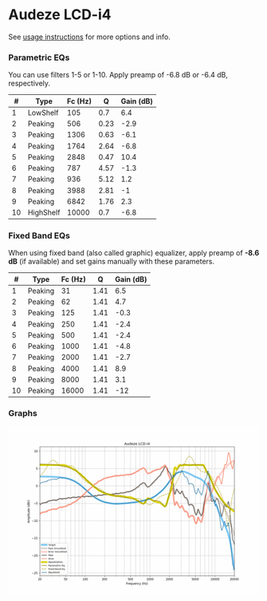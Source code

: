 # Audeze LCD-i4
See [usage instructions](https://github.com/jaakkopasanen/AutoEq#usage) for more options and info.

### Parametric EQs
You can use filters 1-5 or 1-10. Apply preamp of -6.8 dB or -6.4 dB, respectively.

|   # | Type      |   Fc (Hz) |    Q |   Gain (dB) |
|-----|-----------|-----------|------|-------------|
|   1 | LowShelf  |       105 | 0.7  |         6.4 |
|   2 | Peaking   |       506 | 0.23 |        -2.9 |
|   3 | Peaking   |      1306 | 0.63 |        -6.1 |
|   4 | Peaking   |      1764 | 2.64 |        -6.8 |
|   5 | Peaking   |      2848 | 0.47 |        10.4 |
|   6 | Peaking   |       787 | 4.57 |        -1.3 |
|   7 | Peaking   |       936 | 5.12 |         1.2 |
|   8 | Peaking   |      3988 | 2.81 |        -1   |
|   9 | Peaking   |      6842 | 1.76 |         2.3 |
|  10 | HighShelf |     10000 | 0.7  |        -6.8 |

### Fixed Band EQs
When using fixed band (also called graphic) equalizer, apply preamp of **-8.6 dB** (if available) and set gains manually with these parameters.

|   # | Type    |   Fc (Hz) |    Q |   Gain (dB) |
|-----|---------|-----------|------|-------------|
|   1 | Peaking |        31 | 1.41 |         6.5 |
|   2 | Peaking |        62 | 1.41 |         4.7 |
|   3 | Peaking |       125 | 1.41 |        -0.3 |
|   4 | Peaking |       250 | 1.41 |        -2.4 |
|   5 | Peaking |       500 | 1.41 |        -2.4 |
|   6 | Peaking |      1000 | 1.41 |        -4.8 |
|   7 | Peaking |      2000 | 1.41 |        -2.7 |
|   8 | Peaking |      4000 | 1.41 |         8.9 |
|   9 | Peaking |      8000 | 1.41 |         3.1 |
|  10 | Peaking |     16000 | 1.41 |       -12   |

### Graphs
![](./Audeze%20LCD-i4.png)
